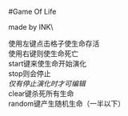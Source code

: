 #Game Of Life

made by INK\

使用左键点击格子使生命存活\
使用右键则使生命死亡\
start键来使生命开始演化\
stop则会停止\
*仅有停止演化时才可编辑*\
clear键杀死所有生命\
random键产生随机生命（一半以下）
